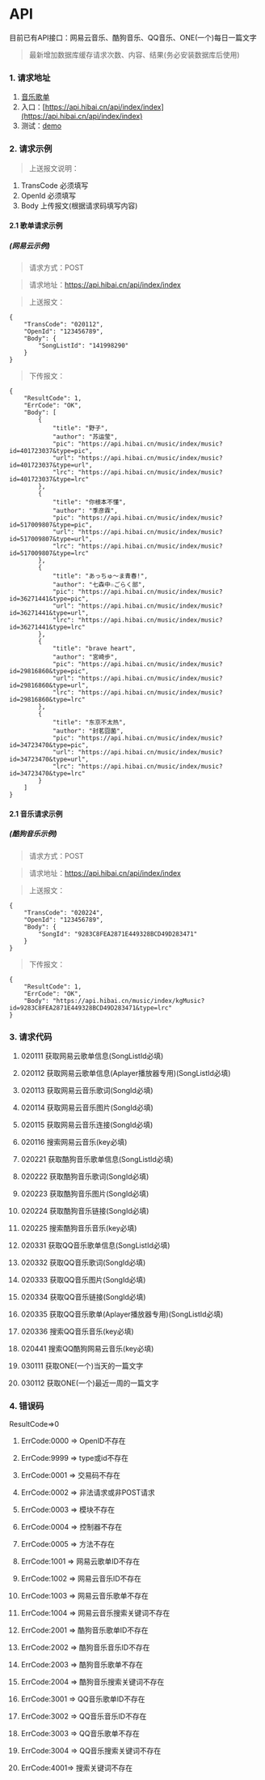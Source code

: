 API
===
目前已有API接口：网易云音乐、酷狗音乐、QQ音乐、ONE(一个)每日一篇文字
>最新增加数据库缓存请求次数、内容、结果(务必安装数据库后使用)
### 1. 请求地址
1. [音乐歌单](https://api.hibai.cn)
2. 入口：[https://api.hibai.cn/api/index/index](https://api.hibai.cn/api/index/index)
3. 测试：[demo](https://api.hibai.cn/api/demo/index)

### 2. 请求示例
>上送报文说明：
1. TransCode 必须填写
2. OpenId 必须填写
3. Body 上传报文(根据请求码填写内容)
#### 2.1 歌单请求示例
##### (网易云示例)
>请求方式：POST

>请求地址：https://api.hibai.cn/api/index/index

>上送报文：
```
{
    "TransCode": "020112",
    "OpenId": "123456789",
    "Body": {
        "SongListId": "141998290"
    }
}
```

>下传报文：
```
{
    "ResultCode": 1,
    "ErrCode": "OK",
    "Body": [
        {
            "title": "野子",
            "author": "苏运莹",
            "pic": "https://api.hibai.cn/music/index/music?id=401723037&type=pic",
            "url": "https://api.hibai.cn/music/index/music?id=401723037&type=url",
            "lrc": "https://api.hibai.cn/music/index/music?id=401723037&type=lrc"
        },
        {
            "title": "你根本不懂",
            "author": "季彦霖",
            "pic": "https://api.hibai.cn/music/index/music?id=517009807&type=pic",
            "url": "https://api.hibai.cn/music/index/music?id=517009807&type=url",
            "lrc": "https://api.hibai.cn/music/index/music?id=517009807&type=lrc"
        },
        {
            "title": "あっちゅ～ま青春!",
            "author": "七森中☆ごらく部",
            "pic": "https://api.hibai.cn/music/index/music?id=36271441&type=pic",
            "url": "https://api.hibai.cn/music/index/music?id=36271441&type=url",
            "lrc": "https://api.hibai.cn/music/index/music?id=36271441&type=lrc"
        },
        {
            "title": "brave heart",
            "author": "宮崎歩",
            "pic": "https://api.hibai.cn/music/index/music?id=29816860&type=pic",
            "url": "https://api.hibai.cn/music/index/music?id=29816860&type=url",
            "lrc": "https://api.hibai.cn/music/index/music?id=29816860&type=lrc"
        },
        {
            "title": "东京不太热",
            "author": "封茗囧菌",
            "pic": "https://api.hibai.cn/music/index/music?id=34723470&type=pic",
            "url": "https://api.hibai.cn/music/index/music?id=34723470&type=url",
            "lrc": "https://api.hibai.cn/music/index/music?id=34723470&type=lrc"
        }
    ]
}
```
#### 2.1 音乐请求示例
##### (酷狗音乐示例)
>请求方式：POST

>请求地址：https://api.hibai.cn/api/index/index

>上送报文：
```
{
    "TransCode": "020224",
    "OpenId": "123456789",
    "Body": {
        "SongId": "9283C8FEA2871E449328BCD49D283471"
    }
}
````

>下传报文：
```
{
    "ResultCode": 1,
    "ErrCode": "OK",
    "Body": "https://api.hibai.cn/music/index/kgMusic?id=9283C8FEA2871E449328BCD49D283471&type=lrc"
}
```

### 3. 请求代码

1. 020111 获取网易云歌单信息(SongListId必填)
1. 020112 获取网易云歌单信息(Aplayer播放器专用)(SongListId必填)
1. 020113 获取网易云音乐歌词(SongId必填)
1. 020114 获取网易云音乐图片(SongId必填)
1. 020115 获取网易云音乐连接(SongId必填)
1. 020116 搜索网易云音乐(key必填)

1. 020221 获取酷狗音乐歌单信息(SongListId必填)
1. 020222 获取酷狗音乐歌词(SongId必填)
1. 020223 获取酷狗音乐图片(SongId必填)
1. 020224 获取酷狗音乐链接(SongId必填)
1. 020225 搜索酷狗音乐音乐(key必填)

1. 020331 获取QQ音乐歌单信息(SongListId必填)
1. 020332 获取QQ音乐歌词(SongId必填)
1. 020333 获取QQ音乐图片(SongId必填)
1. 020334 获取QQ音乐链接(SongId必填)
1. 020335 获取QQ音乐歌单(Aplayer播放器专用)(SongListId必填)
1. 020336 搜索QQ音乐音乐(key必填)

1. 020441 搜索QQ酷狗网易云音乐(key必填)

1. 030111 获取ONE(一个)当天的一篇文字
1. 030112 获取ONE(一个)最近一周的一篇文字


### 4. 错误码

ResultCode=>0

1. ErrCode:0000 => OpenID不存在
1. ErrCode:9999 => type或id不存在
1. ErrCode:0001 => 交易码不存在
1. ErrCode:0002 => 非法请求或非POST请求
1. ErrCode:0003 => 模块不存在
1. ErrCode:0004 => 控制器不存在
1. ErrCode:0005 => 方法不存在

1. ErrCode:1001 => 网易云歌单ID不存在
1. ErrCode:1002 => 网易云音乐ID不存在
1. ErrCode:1003 => 网易云音乐歌单不存在
1. ErrCode:1004 => 网易云音乐搜索关键词不存在

1. ErrCode:2001 => 酷狗音乐歌单ID不存在
1. ErrCode:2002 => 酷狗音乐音乐ID不存在
1. ErrCode:2003 => 酷狗音乐歌单不存在
1. ErrCode:2004 => 酷狗音乐搜索关键词不存在

1. ErrCode:3001 => QQ音乐歌单ID不存在
1. ErrCode:3002 => QQ音乐音乐ID不存在
1. ErrCode:3003 => QQ音乐歌单不存在
1. ErrCode:3004 => QQ音乐搜索关键词不存在

1. ErrCode:4001=> 搜索关键词不存在
